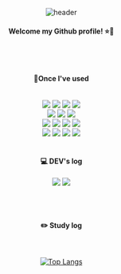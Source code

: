 <div align="center"> 

![header](https://capsule-render.vercel.app/api?type=waving&height=250&color=gradient&customColorList=0,2,2,5,30&text=YoungJu&animation=fadeIn)
#### Welcome my Github profile! :star::dizzy:
<br><br>
 
#### 🔨Once I've used    
<br>
<!-- Java -->
<img src="https://img.shields.io/badge/JAVA-007396?style=for-the-badge&logo=java&logoColor=white">
<!-- Spring -->
<img src="https://img.shields.io/badge/spring-6DB33F?style=for-the-badge&logo=spring&logoColor=white">
<!-- SpringBoot -->
<img src="https://img.shields.io/badge/springboot-6DB33F?style=for-the-badge&logo=springboot&logoColor=white">
<!-- MysQL -->
<img src="https://img.shields.io/badge/MySQL-4479A1?style=for-the-badge&logo=MySQL&logoColor=white">

<br>
<!-- github -->
<img src="https://img.shields.io/badge/github-181717?style=for-the-badge&logo=github&logoColor=white">
<img src="https://img.shields.io/badge/intellijidea-000000?style=for-the-badge&logo=intellijidea&logoColor=white">
<img src="https://img.shields.io/badge/vscode-007ACC?style=for-the-badge&logo=VisualStudioCode&logoColor=white">
<br>
<img src="https://img.shields.io/badge/HTML5-E34F26?style=for-the-badge&logo=HTML5&logoColor=white">
<img src="https://img.shields.io/badge/CSS3-1572B6?style=for-the-badge&logo=CSS3&logoColor=white"> 
<img src="https://img.shields.io/badge/JavaScript-F7DF1E?style=for-the-badge&logo=JavaScript&logoColor=white">
<img src="https://img.shields.io/badge/jquery-0769AD?style=for-the-badge&logo=jquery&logoColor=white">

<br>
<!-- bootstrap -->
<img src="https://img.shields.io/badge/bootstrap-7952B3?style=for-the-badge&logo=bootstrap&logoColor=white">
<!-- php -->
<img src="https://img.shields.io/badge/php-777BB4?style=for-the-badge&logo=php&logoColor=white">
<!-- adobephotoshop -->
<img src="https://img.shields.io/badge/adobephotoshop-31A8FF?style=for-the-badge&logo=adobephotoshop&logoColor=white">
<!-- adobeillustrator -->
<img src="https://img.shields.io/badge/adobeillustrator-FF9A00?style=for-the-badge&logo=adobeillustrator&logoColor=white"> 
<br/>
<br/>

#### 💻 DEV's log 
<a href="https://velog.io/@jjya_3562" target="_blank"><img src="https://img.shields.io/badge/velog-20C997?style=for-the-badge&logo=velog&logoColor=white"></a>
<a href="https://blog.naver.com/dudwnsla1004" target="_blank"><img src="https://img.shields.io/badge/blog-03C75A?style=for-the-badge&logo=naver&logoColor=white"></a>

<br><br> 

#### :pencil2: Study log
<br>

[![Top Langs](https://github-readme-stats.vercel.app/api/top-langs/?username=Cyoungju&layout=compact)](https://github.com/anuraghazra/github-readme-stats)
  
</div>
